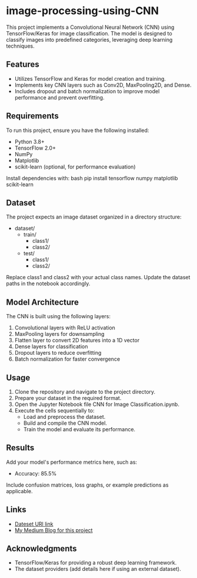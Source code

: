 # image-processing-using-CNN


This project implements a Convolutional Neural Network (CNN) using TensorFlow/Keras for image classification. The model is designed to classify images into predefined categories, leveraging deep learning techniques.

## Features
- Utilizes TensorFlow and Keras for model creation and training.
- Implements key CNN layers such as Conv2D, MaxPooling2D, and Dense.
- Includes dropout and batch normalization to improve model performance and prevent overfitting.

## Requirements
To run this project, ensure you have the following installed:
- Python 3.8+
- TensorFlow 2.0+
- NumPy
- Matplotlib
- scikit-learn (optional, for performance evaluation)

Install dependencies with:
bash
pip install tensorflow numpy matplotlib scikit-learn


## Dataset
The project expects an image dataset organized in a directory structure:

- dataset/
  - train/
    - class1/
    - class2/
  - test/
    - class1/
    - class2/

Replace class1 and class2 with your actual class names. Update the dataset paths in the notebook accordingly.

## Model Architecture
The CNN is built using the following layers:
1. Convolutional layers with ReLU activation
2. MaxPooling layers for downsampling
3. Flatten layer to convert 2D features into a 1D vector
4. Dense layers for classification
5. Dropout layers to reduce overfitting
6. Batch normalization for faster convergence

## Usage
1. Clone the repository and navigate to the project directory.
2. Prepare your dataset in the required format.
3. Open the Jupyter Notebook file CNN for Image Classification.ipynb.
4. Execute the cells sequentially to:
   - Load and preprocess the dataset.
   - Build and compile the CNN model.
   - Train the model and evaluate its performance.

## Results
Add your model's performance metrics here, such as:
- Accuracy: 85.5%

Include confusion matrices, loss graphs, or example predictions as applicable.

## Links
- [Dateset URl link](https://drive.google.com/drive/folders/18kJQaZ7fjqd9CWchJXKu8jys7Pj0fN4T?usp=sharing)
- [My Medium Blog for this project](https://medium.com/@mdelhamrobbani/image-classification-using-cnn-d9f8271db4ec)

## Acknowledgments
- TensorFlow/Keras for providing a robust deep learning framework.
- The dataset providers (add details here if using an external dataset).
